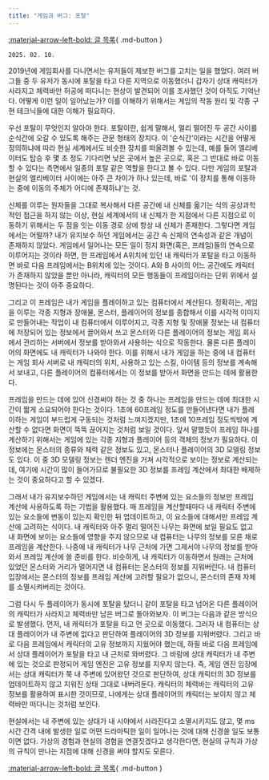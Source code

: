 ```yaml
---
title: "게임과 버그: 포탈"
---
```


[:material-arrow-left-bold: 글 목록](../index.md){ .md-button }

`2025. 02. 10.`

2019년에 게임회사를 다니면서는 유저들이 제보한 버그를 고치는 일을 했었다. 여러 버그들 중 두 유저가 동시에 포탈을 타고 다른 지역으로 이동했더니 갑자기 상대 캐릭터가 사라지고 체력바만 허공에 떠다니는 현상이 발견되어 이를 조사했던 것이 아직도 기억난다. 어떻게 이런 일이 일어났는가? 이를 이해하기 위해서는 게임의 작동 원리 및 각종 구현 테크닉들에 대한 이해가 필요하다.

우선 포탈이 무엇인지 알아야 한다. 포탈이란, 쉽게 말해서, 멀리 떨어진 두 공간 사이를 순식간에 오갈 수 있도록 해주는 관문 형태의 장치다. 이 '순식간'이라는 시간을 어떻게 정의하냐에 따라 현실 세계에서도 비슷한 장치를 떠올려볼 수 있는데, 예를 들어 엘리베이터도 탑승 후 몇 초 정도 기다리면 낮은 곳에서 높은 곳으로, 혹은 그 반대로 바로 이동할 수 있다는 측면에서 일종의 포탈 같은 역할을 한다고 볼 수 있다. 다만 게임의 포탈과 현실의 엘리베이터 사이에는 아주 큰 차이가 하나 있는데, 바로 '이 장치를 통해 이동하는 중에 이동의 주체가 어디에 존재하냐'는 것.

신체를 이루는 원자들을 그대로 복사해서 다른 공간에 내 신체를 옮기는 식의 공상과학적인 접근을 하지 않는 이상, 현실 세계에서의 내 신체가 한 지점에서 다른 지점으로 이동하기 위해서는 두 점을 잇는 이동 경로 상에 항상 내 신체가 존재한다. 그렇다면 게임에서는 어떨까? 내가 유지보수 하던 게임에서는 공간 속 신체의 연속성과 같은 개념이 존재하지 않았다. 게임에서 일어나는 모든 일이 정지 화면(혹은, 프레임)들의 연속으로 이루어지는 것이라 하면, 한 프레임에서 A위치에 있던 내 캐릭터가 포탈을 타고 이동하면 바로 다음 프레임에서는 B위치에 있는 것이다. A와 B 사이의 어느 공간에도 캐릭터가 존재하지 않았을 뿐만 아니라, 캐릭터의 모든 행동들이 프레임이라는 단위 위에서 설명된다는 것이 아주 중요하다.

그리고 이 프레임은 내가 게임을 플레이하고 있는 컴퓨터에서 계산된다. 정확히는, 게임을 이루는 각종 지형과 장애물, 몬스터, 플레이어의 정보를 종합해서 이를 시각적 이미지로 만들어내는 작업이 내 컴퓨터에서 이루어지고, 각종 지형 및 장애물 정보는 내 컴퓨터에 저장되어 있는 정보에서 끌어와서 쓰고 몬스터와 다른 플레이어의 정보는 게임 회사에서 관리하는 서버에서 정보를 받아와서 사용하는 식으로 작동한다. 물론 다른 플레이어의 화면에도 내 캐릭터가 나와야 한다. 이를 위해서 내가 게임을 하는 중에 내 컴퓨터는 게임 회사 서버로 내 캐릭터의 위치, 사용하고 있는 스킬, 아이템 등의 정보를 계속해서 보내고, 다른 플레이어의 컴퓨터에서는 이 정보를 받아서 화면을 만드는 데에 활용한다.

프레임을 만드는 데에 있어 신경써야 하는 것 중 하나는 프레임을 만드는 데에 최대한 시간이 짧게 소요되어야 한다는 것이다. 1초에 60프레임 정도를 만들어낸다면 내가 플레이하는 게임이 부드럽게 구동되는 것처럼 느껴지겠지만, 1초에 10프레임 정도씩밖에 계산할 수 없다면 화면이 뚝뚝 끊어지는 것처럼 보일 것이다. 앞서 말했듯이 프레임 하나를 계산하기 위해서는 게임에 있는 각종 지형과 플레이어 등의 객체의 정보가 필요하다. 이 정보에는 몬스터의 종류와 체력 같은 정보도 있고, 몬스터나 플레이어의 3D 모델링 정보도 있다. 이 중 3D 모델링 정보는 렌더 엔진을 거쳐 시각적으로 보이는 정보로 계산되는데, 여기에 시간이 많이 들어가므로 불필요한 3D 정보를 프레임 계산에서 최대한 배제하는 것이 중요하다고 할 수 있겠다.

그래서 내가 유지보수하던 게임에서는 내 캐릭터 주변에 있는 요소들의 정보만 프레임 계산에 사용하도록 하는 기법을 활용했다. 매 프레임을 계산할때마다 내 캐릭터 주변에 있는 요소들에 변동이 있는지 확인한 뒤 업데이트하고, 이 요소들에 대해서만 프레임 계산에 고려하는 식이다. 내 캐릭터와 아주 멀리 떨어진 나무는 화면에 보일 필요도 없고 내 화면에 보이는 요소들에 영향을 주지 않으므로 내 컴퓨터는 나무의 정보를 모른 채로 프레임을 계산한다. 나중에 내 캐릭터가 나무 근처에 가면 그제서야 나무의 정보를 받아와서 프레임 계산에 쓸 준비를 한다. 비슷하게, 내 캐릭터가 이동하면서 원래는 근처에 있었던 몬스터와 거리가 멀어지면 내 컴퓨터는 몬스터의 정보를 지워버린다. 내 컴퓨터 입장에서는 몬스터의 정보를 프레임 계산에 고려할 필요가 없으니, 몬스터의 존재 자체를 소멸시켜버리는 것이다.

그럼 다시 두 플레이어가 동시에 포탈을 탔더니 같이 포탈을 타고 넘어온 다른 플레이어의 캐릭터가 사라지고 체력바만 남은 버그로 돌아와보자. 이 버그는 다음과 같은 방식으로 발생했다. 먼저, 내 캐릭터가 포탈을 타고 먼 곳으로 이동했다. 그러자 내 컴퓨터는 상대 플레이어가 내 주변에 없다고 판단하여 플레이어의 3D 정보를 지워버렸다. 그리고 바로 다음 프레임에서 캐릭터의 고유 정보까지 지웠어야 했는데, 하필 바로 다음 프레임에서 상대 플레이어가 포탈을 타고 내 근처로 와버렸다. 그 바람에 상대 캐릭터가 내 주변에 있는 것으로 판정되어 게임 엔진은 고유 정보를 지우지 않는다. 즉, 게임 엔진 입장에서는 상대 캐릭터가 쭉 내 주변에 있어왔던 것으로 판단하여, 상대 캐릭터의 3D 정보를 업데이트하지 않고 지워진 상태 그대로 내버려둔다. 캐릭터의 체력바는 캐릭터의 고유 정보를 활용하여 표시한 것이므로, 나에게는 상대 플레이어의 캐릭터는 보이지 않고 체력바만 떠다니는 것처럼 보인다.

현실에서는 내 주변에 있는 상대가 내 시야에서 사라진다고 소멸시키지도 않고, 몇 ms 시간 간격 내에 발생한 일로 어떤 드라마틱한 일이 일어나는 것에 대해 신경쓸 일도 보통이면 없다. 가상의 경험과 현실의 경험을 연결짓겠다고 생각한다면, 현실의 규칙과 가상의 규칙이 만나는 지점에 대해 신경을 써야 할지도 모른다.

[:material-arrow-left-bold: 글 목록](../index.md){ .md-button }
